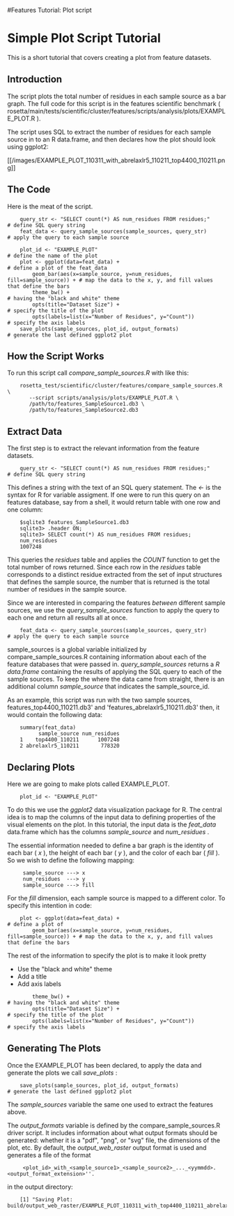 #Features Tutorial: Plot script

Simple Plot Script Tutorial
===========================

This is a short tutorial that covers creating a plot from feature datasets.

Introduction
------------

The script plots the total number of residues in each sample source as a bar graph. The full code for this script is in the features scientific benchmark ( rosetta/main/tests/scientific/cluster/features/scripts/analysis/plots/EXAMPLE\_PLOT.R ).

The script uses SQL to extract the number of residues for each sample source in to an R data.frame, and then declares how the plot should look using ggplot2:

[[/images/EXAMPLE_PLOT_110311_with_abrelaxlr5_110211_top4400_110211.png]]

The Code
--------

Here is the meat of the script.

        query_str <- "SELECT count(*) AS num_residues FROM residues;"            # define SQL query string 
        feat_data <- query_sample_sources(sample_sources, query_str)             # apply the query to each sample source

        plot_id <- "EXAMPLE_PLOT"                                                # define the name of the plot
        plot <- ggplot(data=feat_data) +                                         # define a plot of the feat_data
            geom_bar(aes(x=sample_source, y=num_residues, fill=sample_source)) + # map the data to the x, y, and fill values that define the bars
            theme_bw() +                                                         # having the "black and white" theme
            opts(title="Dataset Size") +                                         # specify the title of the plot
            opts(labels=list(x="Number of Residues", y="Count"))                 # specify the axis labels
        save_plots(sample_sources, plot_id, output_formats)                      # generate the last defined ggplot2 plot

How the Script Works
--------------------

To run this script call *compare\_sample\_sources.R* with like this:

        rosetta_test/scientific/cluster/features/compare_sample_sources.R \
           --script scripts/analysis/plots/EXAMPLE_PLOT.R \
           /path/to/features_SampleSource1.db3 \
           /path/to/features_SampleSource2.db3

Extract Data
------------

The first step is to extract the relevant information from the feature datasets.

        query_str <- "SELECT count(*) AS num_residues FROM residues;"            # define SQL query string 

This defines a string with the text of an SQL query statement. The *\<-* is the syntax for R for variable assigment. If one were to run this query on an features database, say from a shell, it would return table with one row and one column:

        $sqlite3 features_SampleSource1.db3
        sqlite3> .header ON;
        sqlite3> SELECT count(*) AS num_residues FROM residues;
        num_residues
        1007248

This queries the *residues* table and applies the *COUNT* function to get the total number of rows returned. Since each row in the *residues* table corresponds to a distinct residue extracted from the set of input structures that defines the sample source, the number that is returned is the total number of residues in the sample source.

Since we are interested in comparing the features *between* different sample sources, we use the *query\_sample\_sources* function to apply the query to each one and return all results all at once.

        feat_data <- query_sample_sources(sample_sources, query_str)             # apply the query to each sample source

sample\_sources is a global variable initialized by compare\_sample\_sources.R containing information about each of the feature databases that were passed in. *query\_sample\_sources* returns a *R* *data.frame* containing the results of applying the SQL query to each of the sample sources. To keep the where the data came from straight, there is an additional column *sample\_source* that indicates the sample\_source\_id.

As an example, this script was run with the two sample sources, features\_top4400\_110211.db3' and 'features\_abrelaxlr5\_110211.db3' then, it would contain the following data:

        summary(feat_data)
              sample_source num_residues
        1    top4400_110211      1007248
        2 abrelaxlr5_110211       778320

Declaring Plots
---------------

Here we are going to make plots called EXAMPLE\_PLOT.

        plot_id <- "EXAMPLE_PLOT"

To do this we use the *ggplot2* data visualization package for R. The central idea is to map the columns of the input data to defining properties of the visual elements on the plot. In this tutorial, the input data is the *feat\_data* data.frame which has the columns *sample\_source* and *num\_residues* .

The essential information needed to define a bar graph is the identity of each bar ( *x* ), the height of each bar ( *y* ), and the color of each bar ( *fill* ). So we wish to define the following mapping:

         sample_source ---> x
         num_residues  ---> y
         sample_source ---> fill

For the *fill* dimension, each sample source is mapped to a different color. To specify this intention in code:

        plot <- ggplot(data=feat_data) +                                         # define a plot of  
            geom_bar(aes(x=sample_source, y=num_residues, fill=sample_source)) + # map the data to the x, y, and fill values that define the bars

The rest of the information to specify the plot is to make it look pretty

-   Use the "black and white" theme
-   Add a title
-   Add axis labels

<!-- -->

            theme_bw() +                                                         # having the "black and white" theme
            opts(title="Dataset Size") +                                         # specify the title of the plot
            opts(labels=list(x="Number of Residues", y="Count"))                 # specify the axis labels

Generating The Plots
--------------------

Once the EXAMPLE\_PLOT has been declared, to apply the data and generate the plots we call *save\_plots* :

        save_plots(sample_sources, plot_id, output_formats)                     # generate the last defined ggplot2 plot

The *sample\_sources* variable the same one used to extract the features above.

The *output\_formats* variable is defined by the compare\_sample\_sources.R driver script. It includes information about what output formats should be generated: whether it is a "pdf", "png", or "svg" file, the dimensions of the plot, etc. By default, the *output\_web\_raster* output format is used and generates a file of the format

         <plot_id>_with_<sample_source1>_<sample_source2>_..._<yymmdd>.<output_format_extension>''.

in the output directory:

        [1] "Saving Plot: build/output_web_raster/EXAMPLE_PLOT_110311_with_top4400_110211_abrelaxlr5_110211.png"
